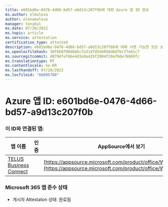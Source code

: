 ```yaml
---
title: e601bd6e-0476-4d66-bd57-a9d13c207f0b에 대한 Azure 앱 ID 정보
ms.author: elmalova
author: elenamalova
manager: tonybal
ms.date: 07/20/2022
ms.topic: article
ms.service: attestation
certification_type: attested
description: e601bd6e-0476-4d66-bd57-a9d13c207f0b에 대해 사용 가능한 모든 보안 및 규정 준수 정보입니다.
ms.openlocfilehash: 30f660f90dbbbcfa31d7d5d4958d6dfbcf7e61c7
ms.sourcegitcommit: d8794fef6be4d3a9a42bf2904f29a70de76069fc
ms.translationtype: MT
ms.contentlocale: ko-KR
ms.lasthandoff: 07/20/2022
ms.locfileid: "66895708"
---
```

# <a name="azure-app-id-e601bd6e-0476-4d66-bd57-a9d13c207f0b"></a>Azure 앱 ID: e601bd6e-0476-4d66-bd57-a9d13c207f0b


### <a name="apps-associated-with-this-id"></a>이 ID와 연결된 앱:
| **앱 이름** | **인증** | **AppSource에서 보기** |
|--------------|---------------|-----------------------|
| [TELUS Business Connect](../forward/WA200002300.md) |  | [https://appsource.microsoft.com/product/office/WA200002300](https://appsource.microsoft.com/product/office/WA200002300) |

### <a name="microsoft-365-app-compliance-status"></a>Microsoft 365 앱 준수 상태
- 게시자 Attestaton 상태: 완료됨
